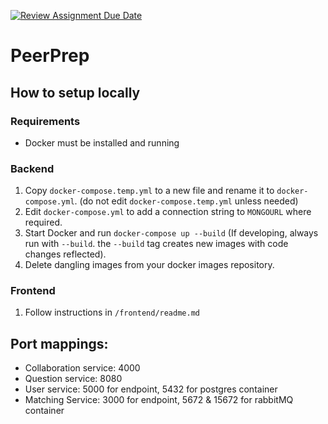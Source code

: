 [![Review Assignment Due Date](https://classroom.github.com/assets/deadline-readme-button-24ddc0f5d75046c5622901739e7c5dd533143b0c8e959d652212380cedb1ea36.svg)](https://classroom.github.com/a/6BOvYMwN)
# PeerPrep

## How to setup locally
### Requirements
- Docker must be installed and running
### Backend
1. Copy `docker-compose.temp.yml` to a new file and rename it to `docker-compose.yml`. (do not edit `docker-compose.temp.yml` unless needed)
2. Edit `docker-compose.yml` to add a connection string to `MONGOURL` where required.
3. Start Docker and run `docker-compose up --build` (If developing, always run with `--build`. the `--build` tag creates new images with code changes reflected).
4. Delete dangling images from your docker images repository.

### Frontend
1. Follow instructions in `/frontend/readme.md`

## Port mappings:
- Collaboration service: 4000
- Question service: 8080
- User service: 5000 for endpoint, 5432 for postgres container
- Matching Service: 3000 for endpoint, 5672 & 15672 for rabbitMQ container